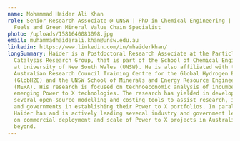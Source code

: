 ```yaml
---
name: Mohammad Haider Ali Khan
role: Senior Research Associate @ UNSW | PhD in Chemical Engineering | Renewable
  Fuels and Green Mineral Value Chain Specialist
photo: /uploads/1581640083098.jpg
email: muhammadhaiderali.khan@unsw.edu.au
linkedin: https://www.linkedin.com/in/mhaiderkhan/
longSummary: Haider is a Postdoctoral Research Associate at the Particles and
  Catalysis Research Group, that is part of the School of Chemical Engineering
  at University of New South Wales (UNSW). He is also affiliated with the
  Australian Research Council Training Centre for the Global Hydrogen Economy
  (GlobH2E) and the UNSW School of Minerals and Energy Resource Engineering
  (MERA). His research is focused on technoeconomic analysis of incumbent and
  emerging Power to X technologies. The research has yielded in development of
  several open-source modelling and costing tools to assist research, industry,
  and governments in establishing their Power to X portfolios. In parallel,
  Haider has and is actively leading several industry and government led studies
  on commercial deployment and scale of Power to X projects in Australia and
  beyond.
---
```

